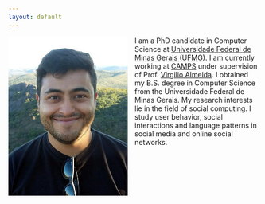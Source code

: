 ```yaml
---
layout: default
---
```


<img style="float: left; padding-right: 1em;" src="/imgs/photo-gabriel.jpg" alt="Gabriel Photo">

I am a PhD candidate in Computer Science at [Universidade Federal de Minas Gerais (UFMG)](http://www.ufmg.br/). I am currently working at [CAMPS](http://www.camps.dcc.ufmg.br/) under supervision of Prof. [Virgilio Almeida](http://www.dcc.ufmg.br/~virgilio). I obtained my B.S. degree in Computer Science from the Universidade Federal de Minas Gerais. My research interests lie in the field of social computing. I study user behavior, social interactions and language patterns in social media and online social networks.

